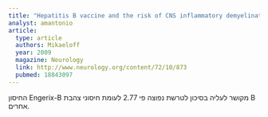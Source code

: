 ```yaml
---
title: "Hepatitis B vaccine and the risk of CNS inflammatory demyelination in childhood"
analyst: amantonio
article:
  type: article
  authors: Mikaeloff
  year: 2009
  magazine: Neurology
  link: http://www.neurology.org/content/72/10/873
  pubmed: 18843097
---
```


החיסון Engerix-B מקושר לעליה בסיכון לטרשת נפוצה פי 2.77 לעומת חיסוני צהבת B אחרים.
